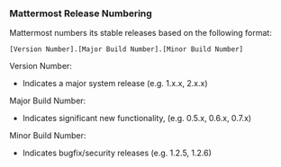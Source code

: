 ### Mattermost Release Numbering 

Mattermost numbers its stable releases based on the following format: 

  `[Version Number].[Major Build Number].[Minor Build Number]`

Version Number:

- Indicates a major system release (e.g. 1.x.x, 2.x.x)

Major Build Number:

- Indicates significant new functionality, (e.g. 0.5.x, 0.6.x, 0.7.x)

Minor Build Number:

- Indicates bugfix/security releases (e.g. 1.2.5, 1.2.6)
